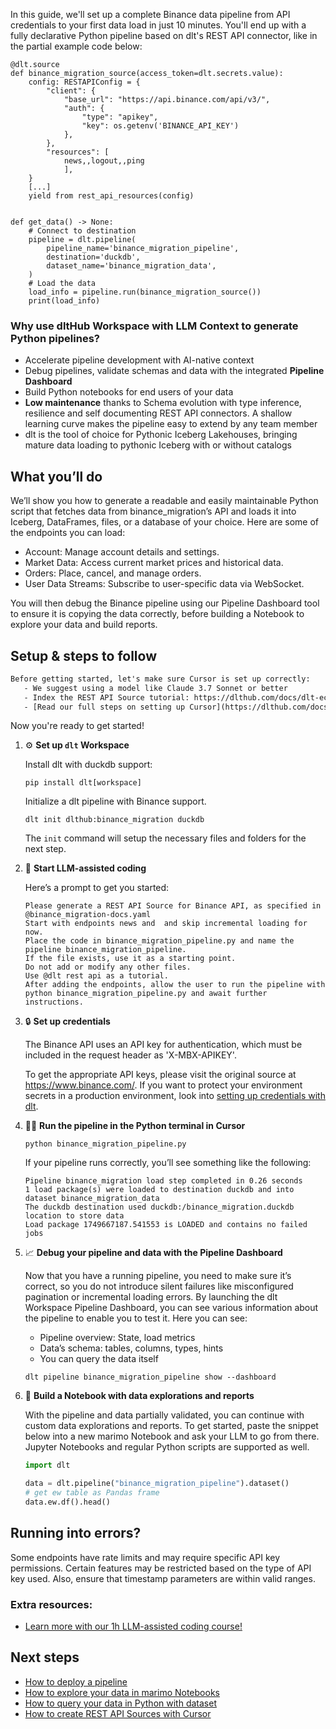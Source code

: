 In this guide, we'll set up a complete Binance data pipeline from API credentials to your first data load in just 10 minutes. You'll end up with a fully declarative Python pipeline based on dlt's REST API connector, like in the partial example code below:

```python-outcome
@dlt.source
def binance_migration_source(access_token=dlt.secrets.value):
    config: RESTAPIConfig = {
        "client": {
            "base_url": "https://api.binance.com/api/v3/",
            "auth": {
                "type": "apikey",
                "key": os.getenv('BINANCE_API_KEY')
            },
        },
        "resources": [
            news,,logout,,ping
            ],
    }
    [...]
    yield from rest_api_resources(config)


def get_data() -> None:
    # Connect to destination
    pipeline = dlt.pipeline(
        pipeline_name='binance_migration_pipeline',
        destination='duckdb',
        dataset_name='binance_migration_data', 
    )
    # Load the data
    load_info = pipeline.run(binance_migration_source())
    print(load_info) 
```

### Why use dltHub Workspace with LLM Context to generate Python pipelines?

- Accelerate pipeline development with AI-native context
- Debug pipelines, validate schemas and data with the integrated **Pipeline Dashboard**
- Build Python notebooks for end users of your data
- **Low maintenance** thanks to Schema evolution with type inference, resilience and self documenting REST API connectors. A shallow learning curve makes the pipeline easy to extend by any team member
- dlt is the tool of choice for Pythonic Iceberg Lakehouses, bringing mature data loading to pythonic Iceberg with or without catalogs

## What you’ll do

We’ll show you how to generate a readable and easily maintainable Python script that fetches data from binance_migration’s API and loads it into Iceberg, DataFrames, files, or a database of your choice. Here are some of the endpoints you can load:

- Account: Manage account details and settings.
- Market Data: Access current market prices and historical data.
- Orders: Place, cancel, and manage orders.
- User Data Streams: Subscribe to user-specific data via WebSocket.

You will then debug the Binance pipeline using our Pipeline Dashboard tool to ensure it is copying the data correctly, before building a Notebook to explore your data and build reports.

## Setup & steps to follow

```default
Before getting started, let's make sure Cursor is set up correctly:
   - We suggest using a model like Claude 3.7 Sonnet or better
   - Index the REST API Source tutorial: https://dlthub.com/docs/dlt-ecosystem/verified-sources/rest_api/ and add it to context as **@dlt rest api**
   - [Read our full steps on setting up Cursor](https://dlthub.com/docs/dlt-ecosystem/llm-tooling/cursor-restapi#23-configuring-cursor-with-documentation)
```

Now you're ready to get started!

1. ⚙️ **Set up `dlt` Workspace**
    
    Install dlt with duckdb support:
    ```shell
    pip install dlt[workspace]
    ```

    Initialize a dlt pipeline with Binance support.
    ```shell
    dlt init dlthub:binance_migration duckdb
    ```

    The `init` command will setup the necessary files and folders for the next step.
    
2. 🤠 **Start LLM-assisted coding**
    
    Here’s a prompt to get you started:
    
    ```prompt
    Please generate a REST API Source for Binance API, as specified in @binance_migration-docs.yaml 
    Start with endpoints news and  and skip incremental loading for now. 
    Place the code in binance_migration_pipeline.py and name the pipeline binance_migration_pipeline. 
    If the file exists, use it as a starting point. 
    Do not add or modify any other files. 
    Use @dlt rest api as a tutorial. 
    After adding the endpoints, allow the user to run the pipeline with python binance_migration_pipeline.py and await further instructions.
    ```

    
3. 🔒 **Set up credentials** 
    
    The Binance API uses an API key for authentication, which must be included in the request header as 'X-MBX-APIKEY'.
    
    To get the appropriate API keys, please visit the original source at https://www.binance.com/.
    If you want to protect your environment secrets in a production environment, look into [setting up credentials with dlt](https://dlthub.com/docs/walkthroughs/add_credentials).
    
4. 🏃‍♀️ **Run the pipeline in the Python terminal in Cursor**
    
    ```shell
    python binance_migration_pipeline.py
    ```
    
    If your pipeline runs correctly, you’ll see something like the following:
    
    ```shell
    Pipeline binance_migration load step completed in 0.26 seconds
    1 load package(s) were loaded to destination duckdb and into dataset binance_migration_data
    The duckdb destination used duckdb:/binance_migration.duckdb location to store data
    Load package 1749667187.541553 is LOADED and contains no failed jobs
    ```
    
5. 📈 **Debug your pipeline and data with the Pipeline Dashboard**

    Now that you have a running pipeline, you need to make sure it’s correct, so you do not introduce silent failures like misconfigured pagination or incremental loading errors. By launching the dlt Workspace Pipeline Dashboard, you can see various information about the pipeline to enable you to test it. Here you can see:
    - Pipeline overview: State, load metrics
    - Data’s schema: tables, columns, types, hints
    - You can query the data itself
    
    ```shell
    dlt pipeline binance_migration_pipeline show --dashboard
    ```
    
6. 🐍 **Build a Notebook with data explorations and reports**

    With the pipeline and data partially validated, you can continue with custom data explorations and reports. To get started, paste the snippet below into a new marimo Notebook and ask your LLM to go from there. Jupyter Notebooks and regular Python scripts are supported as well.

    
    ```python
    import dlt

   data = dlt.pipeline("binance_migration_pipeline").dataset()
   # get ew table as Pandas frame
   data.ew.df().head()
    ```

## Running into errors?

Some endpoints have rate limits and may require specific API key permissions. Certain features may be restricted based on the type of API key used. Also, ensure that timestamp parameters are within valid ranges.

### Extra resources:

- [Learn more with our 1h LLM-assisted coding course!](https://www.youtube.com/watch?v=GGid70rnJuM)

## Next steps

- [How to deploy a pipeline](https://dlthub.com/docs/walkthroughs/deploy-a-pipeline)
- [How to explore your data in marimo Notebooks](https://dlthub.com/docs/general-usage/dataset-access/marimo)
- [How to query your data in Python with dataset](https://dlthub.com/docs/general-usage/dataset-access/dataset)
- [How to create REST API Sources with Cursor](https://dlthub.com/docs/dlt-ecosystem/llm-tooling/cursor-restapi)
